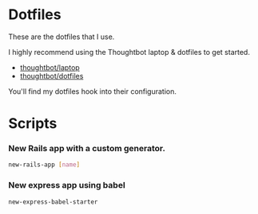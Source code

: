 # Dotfiles

These are the dotfiles that I use.

I highly recommend using the Thoughtbot laptop & dotfiles to get started.

* [thoughtbot/laptop](https://github.com/thoughtbot/laptop)
* [thoughtbot/dotfiles](https://github.com/thoughtbot/dotfiles)

You'll find my dotfiles hook into their configuration.

# Scripts

### New Rails app with a custom generator.
```bash
new-rails-app [name]
```

### New express app using babel
```bash
new-express-babel-starter
```
